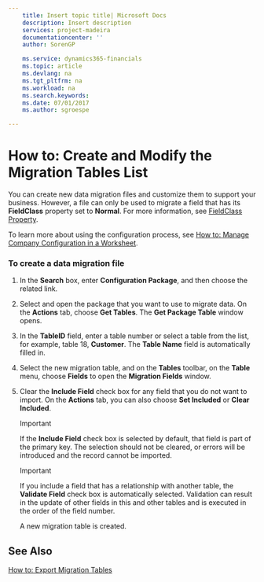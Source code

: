 ```yaml
---
    title: Insert topic title| Microsoft Docs
    description: Insert description
    services: project-madeira
    documentationcenter: ''
    author: SorenGP

    ms.service: dynamics365-financials
    ms.topic: article
    ms.devlang: na
    ms.tgt_pltfrm: na
    ms.workload: na
    ms.search.keywords:
    ms.date: 07/01/2017
    ms.author: sgroespe

---
```

# How to: Create and Modify the Migration Tables List
You can create new data migration files and customize them to support your business. However, a file can only be used to migrate a field that has its **FieldClass** property set to **Normal**. For more information, see [FieldClass Property](../FieldClass%20Property.md).  
  
 To learn more about using the configuration process, see [How to: Manage Company Configuration in a Worksheet](../how-to-manage-company-configuration-in-a-worksheet.md).  
  
### To create a data migration file  
  
1.  In the **Search** box, enter **Configuration Package**, and then choose the related link.  
  
2.  Select and open the package that you want to use to migrate data. On the **Actions** tab, choose **Get Tables**. The **Get Package Table** window opens.  
  
3.  In the **TableID** field, enter a table number or select a table from the list, for example, table 18, **Customer**. The **Table Name** field is automatically filled in.  
  
4.  Select the new migration table, and on the **Tables** toolbar, on the **Table** menu, choose **Fields** to open the **Migration Fields** window.  
  
5.  Clear the **Include Field** check box for any field that you do not want to import. On the **Actions** tab, you can also choose **Set Included** or **Clear Included**.  
  
    > [!IMPORTANT]  
    >  If the **Include Field** check box is selected by default, that field is part of the primary key. The selection should not be cleared, or errors will be introduced and the record cannot be imported.  
  
    > [!IMPORTANT]  
    >  If you include a field that has a relationship with another table, the **Validate Field** check box is automatically selected. Validation can result in the update of other fields in this and other tables and is executed in the order of the field number.  
  
     A new migration table is created.  
  
## See Also  
 [How to: Export Migration Tables](../how-to-export-migration-tables.md)